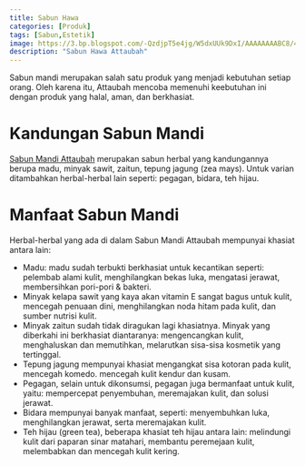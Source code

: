 ```yaml
---
title: Sabun Hawa
categories: [Produk]
tags: [Sabun,Estetik]
image: https://3.bp.blogspot.com/-QzdjpT5e4jg/W5dxUUk9DxI/AAAAAAAABC8/47ywhYiprC0X2o3Mbb17irQW0p9gx8euwCKgBGAs/s1600/sabun-mandi-dq0.png
description: "Sabun Hawa Attaubah"
---
```


<div>Sabun mandi merupakan salah satu produk yang menjadi kebutuhan setiap orang. Oleh karena itu, Attaubah mencoba memenuhi keebutuhan ini dengan produk yang halal, aman, dan berkhasiat.</div>

<h1>Kandungan Sabun Mandi</h1>

<div><a href="/posts/sabun-mandi-dq0" title="Sabun Mandi Attaubah">Sabun Mandi Attaubah</a> merupakan sabun herbal yang kandungannya berupa madu, minyak sawit, zaitun, tepung jagung (zea mays). Untuk varian ditambahkan herbal-herbal lain seperti: pegagan, bidara, teh hijau.</div>

<h1>Manfaat Sabun Mandi</h1>

<div>Herbal-herbal yang ada di dalam Sabun Mandi Attaubah mempunyai khasiat antara lain:</div>

<ul>
    <li>Madu: madu sudah terbukti berkhasiat untuk kecantikan seperti: pelembab alami kulit, menghilangkan bekas luka, mengatasi jerawat, membersihkan pori-pori & bakteri.</li>
    <li>Minyak kelapa sawit yang kaya akan vitamin E sangat bagus untuk kulit, mencegah penuaan dini, menghilangkan noda hitam pada kulit, dan sumber nutrisi kulit.</li>
    <li>Minyak zaitun sudah tidak diragukan lagi khasiatnya. Minyak yang diberkahi ini berkhasiat diantaranya: mengencangkan kulit, menghaluskan dan memutihkan, melarutkan sisa-sisa kosmetik yang tertinggal.</li>
    <li>Tepung jagung mempunyai khasiat mengangkat sisa kotoran pada kulit, mencegah komedo. mencegah kulit kendur dan kusam.</li>
    <li>Pegagan, selain untuk dikonsumsi, pegagan juga bermanfaat untuk kulit, yaitu: mempercepat penyembuhan, meremajakan kulit, dan solusi jerawat.</li>
    <li>Bidara mempunyai banyak manfaat, seperti: menyembuhkan luka, menghilangkan jerawat, serta meremajakan kulit.</li>
    <li>Teh hijau (green tea), beberapa khasiat teh hijau antara lain: melindungi kulit dari paparan sinar matahari, membantu peremejaan kulit, melembabkan dan mencegah kulit kering.</li>
</ul>